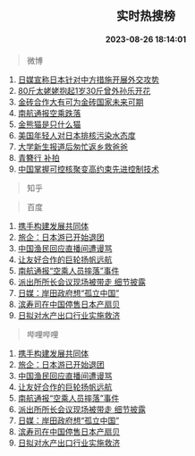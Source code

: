 <div align="center"><h2>实时热搜榜</h2><h4>2023-08-26 18:14:01</h4></div>

> 微博  

1. [日媒宣称日本针对中方措施开展外交攻势](https://s.weibo.com/weibo?q=%23%E6%97%A5%E5%AA%92%E5%AE%A3%E7%A7%B0%E6%97%A5%E6%9C%AC%E9%92%88%E5%AF%B9%E4%B8%AD%E6%96%B9%E6%8E%AA%E6%96%BD%E5%BC%80%E5%B1%95%E5%A4%96%E4%BA%A4%E6%94%BB%E5%8A%BF%23&t=31&band_rank=1&Refer=top)<br />
2. [80斤太姥姥抱起1岁30斤曾外孙乐开花](https://s.weibo.com/weibo?q=%2380%E6%96%A4%E5%A4%AA%E5%A7%A5%E5%A7%A5%E6%8A%B1%E8%B5%B71%E5%B2%8130%E6%96%A4%E6%9B%BE%E5%A4%96%E5%AD%99%E4%B9%90%E5%BC%80%E8%8A%B1%23&t=31&band_rank=2&Refer=top)<br />
3. [金砖合作大有可为金砖国家未来可期](https://s.weibo.com/weibo?q=%23%E9%87%91%E7%A0%96%E5%90%88%E4%BD%9C%E5%A4%A7%E6%9C%89%E5%8F%AF%E4%B8%BA%E9%87%91%E7%A0%96%E5%9B%BD%E5%AE%B6%E6%9C%AA%E6%9D%A5%E5%8F%AF%E6%9C%9F%23&t=31&band_rank=3&Refer=top)<br />
4. [南航通报空乘跌落](https://s.weibo.com/weibo?q=%23%E5%8D%97%E8%88%AA%E9%80%9A%E6%8A%A5%E7%A9%BA%E4%B9%98%E8%B7%8C%E8%90%BD%23&t=31&band_rank=4&Refer=top)<br />
5. [金熊猫是只什么猫](https://s.weibo.com/weibo?q=%23%E9%87%91%E7%86%8A%E7%8C%AB%E6%98%AF%E5%8F%AA%E4%BB%80%E4%B9%88%E7%8C%AB%23&t=31&band_rank=5&Refer=top)<br />
6. [美国年轻人对日本排核污染水态度](https://s.weibo.com/weibo?q=%23%E7%BE%8E%E5%9B%BD%E5%B9%B4%E8%BD%BB%E4%BA%BA%E5%AF%B9%E6%97%A5%E6%9C%AC%E6%8E%92%E6%A0%B8%E6%B1%A1%E6%9F%93%E6%B0%B4%E6%80%81%E5%BA%A6%23&t=31&band_rank=6&Refer=top)<br />
7. [大学新生报道后匆忙返乡救爸爸](https://s.weibo.com/weibo?q=%23%E5%A4%A7%E5%AD%A6%E6%96%B0%E7%94%9F%E6%8A%A5%E9%81%93%E5%90%8E%E5%8C%86%E5%BF%99%E8%BF%94%E4%B9%A1%E6%95%91%E7%88%B8%E7%88%B8%23&t=31&band_rank=7&Refer=top)<br />
8. [青簪行 补拍](https://s.weibo.com/weibo?q=%E9%9D%92%E7%B0%AA%E8%A1%8C%20%E8%A1%A5%E6%8B%8D&t=31&band_rank=8&Refer=top)<br />
9. [中国掌握可控核聚变高约束先进控制技术](https://s.weibo.com/weibo?q=%23%E4%B8%AD%E5%9B%BD%E6%8E%8C%E6%8F%A1%E5%8F%AF%E6%8E%A7%E6%A0%B8%E8%81%9A%E5%8F%98%E9%AB%98%E7%BA%A6%E6%9D%9F%E5%85%88%E8%BF%9B%E6%8E%A7%E5%88%B6%E6%8A%80%E6%9C%AF%23&t=31&band_rank=9&Refer=top)<br />

> 知乎  


> 百度  

1. [携手构建发展共同体](https://www.baidu.com/s?wd=%E6%90%BA%E6%89%8B%E6%9E%84%E5%BB%BA%E5%8F%91%E5%B1%95%E5%85%B1%E5%90%8C%E4%BD%93&sa=fyb_news&rsv_dl=fyb_news)<br />
2. [旅企：日本游已开始退团](https://www.baidu.com/s?wd=%E6%97%85%E4%BC%81%EF%BC%9A%E6%97%A5%E6%9C%AC%E6%B8%B8%E5%B7%B2%E5%BC%80%E5%A7%8B%E9%80%80%E5%9B%A2&sa=fyb_news&rsv_dl=fyb_news)<br />
3. [中国渔民回应直播间遭谩骂](https://www.baidu.com/s?wd=%E4%B8%AD%E5%9B%BD%E6%B8%94%E6%B0%91%E5%9B%9E%E5%BA%94%E7%9B%B4%E6%92%AD%E9%97%B4%E9%81%AD%E8%B0%A9%E9%AA%82&sa=fyb_news&rsv_dl=fyb_news)<br />
4. [让友好合作的巨轮扬帆远航](https://www.baidu.com/s?wd=%E8%AE%A9%E5%8F%8B%E5%A5%BD%E5%90%88%E4%BD%9C%E7%9A%84%E5%B7%A8%E8%BD%AE%E6%89%AC%E5%B8%86%E8%BF%9C%E8%88%AA&sa=fyb_news&rsv_dl=fyb_news)<br />
5. [南航通报“空乘人员摔落”事件](https://www.baidu.com/s?wd=%E5%8D%97%E8%88%AA%E9%80%9A%E6%8A%A5%E2%80%9C%E7%A9%BA%E4%B9%98%E4%BA%BA%E5%91%98%E6%91%94%E8%90%BD%E2%80%9D%E4%BA%8B%E4%BB%B6&sa=fyb_news&rsv_dl=fyb_news)<br />
6. [派出所所长会议现场被带走 细节披露](https://www.baidu.com/s?wd=%E6%B4%BE%E5%87%BA%E6%89%80%E6%89%80%E9%95%BF%E4%BC%9A%E8%AE%AE%E7%8E%B0%E5%9C%BA%E8%A2%AB%E5%B8%A6%E8%B5%B0+%E7%BB%86%E8%8A%82%E6%8A%AB%E9%9C%B2&sa=fyb_news&rsv_dl=fyb_news)<br />
7. [日媒：岸田政府想“孤立中国”](https://www.baidu.com/s?wd=%E6%97%A5%E5%AA%92%EF%BC%9A%E5%B2%B8%E7%94%B0%E6%94%BF%E5%BA%9C%E6%83%B3%E2%80%9C%E5%AD%A4%E7%AB%8B%E4%B8%AD%E5%9B%BD%E2%80%9D&sa=fyb_news&rsv_dl=fyb_news)<br />
8. [滨寿司在中国停售日本产扇贝](https://www.baidu.com/s?wd=%E6%BB%A8%E5%AF%BF%E5%8F%B8%E5%9C%A8%E4%B8%AD%E5%9B%BD%E5%81%9C%E5%94%AE%E6%97%A5%E6%9C%AC%E4%BA%A7%E6%89%87%E8%B4%9D&sa=fyb_news&rsv_dl=fyb_news)<br />
9. [日拟对水产出口行业实施救济](https://www.baidu.com/s?wd=%E6%97%A5%E6%8B%9F%E5%AF%B9%E6%B0%B4%E4%BA%A7%E5%87%BA%E5%8F%A3%E8%A1%8C%E4%B8%9A%E5%AE%9E%E6%96%BD%E6%95%91%E6%B5%8E&sa=fyb_news&rsv_dl=fyb_news)<br />

> 哔哩哔哩  

1. [携手构建发展共同体](https://www.baidu.com/s?wd=%E6%90%BA%E6%89%8B%E6%9E%84%E5%BB%BA%E5%8F%91%E5%B1%95%E5%85%B1%E5%90%8C%E4%BD%93&sa=fyb_news&rsv_dl=fyb_news)<br />
2. [旅企：日本游已开始退团](https://www.baidu.com/s?wd=%E6%97%85%E4%BC%81%EF%BC%9A%E6%97%A5%E6%9C%AC%E6%B8%B8%E5%B7%B2%E5%BC%80%E5%A7%8B%E9%80%80%E5%9B%A2&sa=fyb_news&rsv_dl=fyb_news)<br />
3. [中国渔民回应直播间遭谩骂](https://www.baidu.com/s?wd=%E4%B8%AD%E5%9B%BD%E6%B8%94%E6%B0%91%E5%9B%9E%E5%BA%94%E7%9B%B4%E6%92%AD%E9%97%B4%E9%81%AD%E8%B0%A9%E9%AA%82&sa=fyb_news&rsv_dl=fyb_news)<br />
4. [让友好合作的巨轮扬帆远航](https://www.baidu.com/s?wd=%E8%AE%A9%E5%8F%8B%E5%A5%BD%E5%90%88%E4%BD%9C%E7%9A%84%E5%B7%A8%E8%BD%AE%E6%89%AC%E5%B8%86%E8%BF%9C%E8%88%AA&sa=fyb_news&rsv_dl=fyb_news)<br />
5. [南航通报“空乘人员摔落”事件](https://www.baidu.com/s?wd=%E5%8D%97%E8%88%AA%E9%80%9A%E6%8A%A5%E2%80%9C%E7%A9%BA%E4%B9%98%E4%BA%BA%E5%91%98%E6%91%94%E8%90%BD%E2%80%9D%E4%BA%8B%E4%BB%B6&sa=fyb_news&rsv_dl=fyb_news)<br />
6. [派出所所长会议现场被带走 细节披露](https://www.baidu.com/s?wd=%E6%B4%BE%E5%87%BA%E6%89%80%E6%89%80%E9%95%BF%E4%BC%9A%E8%AE%AE%E7%8E%B0%E5%9C%BA%E8%A2%AB%E5%B8%A6%E8%B5%B0+%E7%BB%86%E8%8A%82%E6%8A%AB%E9%9C%B2&sa=fyb_news&rsv_dl=fyb_news)<br />
7. [日媒：岸田政府想“孤立中国”](https://www.baidu.com/s?wd=%E6%97%A5%E5%AA%92%EF%BC%9A%E5%B2%B8%E7%94%B0%E6%94%BF%E5%BA%9C%E6%83%B3%E2%80%9C%E5%AD%A4%E7%AB%8B%E4%B8%AD%E5%9B%BD%E2%80%9D&sa=fyb_news&rsv_dl=fyb_news)<br />
8. [滨寿司在中国停售日本产扇贝](https://www.baidu.com/s?wd=%E6%BB%A8%E5%AF%BF%E5%8F%B8%E5%9C%A8%E4%B8%AD%E5%9B%BD%E5%81%9C%E5%94%AE%E6%97%A5%E6%9C%AC%E4%BA%A7%E6%89%87%E8%B4%9D&sa=fyb_news&rsv_dl=fyb_news)<br />
9. [日拟对水产出口行业实施救济](https://www.baidu.com/s?wd=%E6%97%A5%E6%8B%9F%E5%AF%B9%E6%B0%B4%E4%BA%A7%E5%87%BA%E5%8F%A3%E8%A1%8C%E4%B8%9A%E5%AE%9E%E6%96%BD%E6%95%91%E6%B5%8E&sa=fyb_news&rsv_dl=fyb_news)<br />
